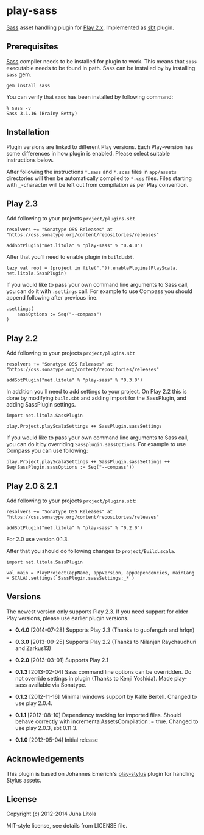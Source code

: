 play-sass
=========

[Sass][sass] asset handling plugin for [Play 2.x][play]. Implemented as [sbt][sbt]
plugin.

Prerequisites
-------------

[Sass][sass] compiler needs to be installed for plugin to work. This means that `sass` executable
needs to be found in path. Sass can be installed by by installing `sass` gem.

	gem install sass

You can verify that `sass` has been installed by following command:

	% sass -v
	Sass 3.1.16 (Brainy Betty)


Installation
------------

Plugin versions are linked to different Play versions. Each Play-version has some differences in how plugin is enabled. Please select suitable instructions below.

After following the instructions `*.sass` and `*.scss` files in `app/assets` 
directories will then be automatically compiled to `*.css` files. Files starting with 
`_`-character will be left out from compilation as per Play convention.


Play 2.3
--------

Add following to your projects `project/plugins.sbt`

	resolvers += "Sonatype OSS Releases" at "https://oss.sonatype.org/content/repositories/releases"

	addSbtPlugin("net.litola" % "play-sass" % "0.4.0")

After that you'll need to enable plugin in `build.sbt`. 

	lazy val root = (project in file(".")).enablePlugins(PlayScala, net.litola.SassPlugin)

If you would like to pass your own command line arguments to Sass call, you can
do it with `.settings` call. For example to use Compass you should append following after previous line.

	.settings(
    	sassOptions := Seq("--compass")
  	)

Play 2.2
--------

Add following to your projects `project/plugins.sbt`

	resolvers += "Sonatype OSS Releases" at "https://oss.sonatype.org/content/repositories/releases"

	addSbtPlugin("net.litola" % "play-sass" % "0.3.0")

In addition you'll need to add settings to your project. On Play 2.2 this is
done by modifying `build.sbt` and adding import for the SassPlugin, and adding
SassPlugin settings.

	import net.litola.SassPlugin

	play.Project.playScalaSettings ++ SassPlugin.sassSettings

If you would like to pass your own command line arguments to Sass call, you can
do it by overriding `Sassplugin.sassOptions`. For example to use Compass you can use
following:

	play.Project.playScalaSettings ++ SassPlugin.sassSettings ++ Seq(SassPlugin.sassOptions := Seq("--compass"))


Play 2.0 & 2.1
--------------

Add following to your projects `project/plugins.sbt`: 

	resolvers += "Sonatype OSS Releases" at "https://oss.sonatype.org/content/repositories/releases"

	addSbtPlugin("net.litola" % "play-sass" % "0.2.0")

For 2.0 use version 0.1.3.

After that you should do following changes to `project/Build.scala`.

	import net.litola.SassPlugin

	val main = PlayProject(appName, appVersion, appDependencies, mainLang = SCALA).settings( SassPlugin.sassSettings:_* )


Versions
--------

The newest version only supports Play 2.3. If you need support for older Play versions, please use earlier plugin versions.

* **0.4.0** [2014-07-28] Supports Play 2.3 (Thanks to guofengzh and hrlqn)

* **0.3.0** [2013-09-25] Supports Play 2.2 (Thanks to Nilanjan Raychaudhuri and
	Zarkus13)
* **0.2.0** [2013-03-01] Supports Play 2.1
* **0.1.3** [2013-02-04] Sass command line options can be overridden. Do not
	override settings in plugin (Thanks to Kenji Yoshida). Made play-sass
	available via Sonatype.
* **0.1.2** [2012-11-16] Minimal windows support by Kalle Bertell. Changed to use
	play 2.0.4.
* **0.1.1** [2012-08-10] Dependency tracking for imported files. Should behave
	correctly with incrementalAssetsCompilation := true. Changed to use play 2.0.3, sbt 0.11.3.
* **0.1.0** [2012-05-04] Initial release

Acknowledgements
----------------

This plugin is based on Johannes Emerich's [play-stylus][play-stylus] plugin for handling 
Stylus assets.

License
-------

Copyright (c) 2012-2014 Juha Litola

MIT-style license, see details from LICENSE file.

[sass]: http://sass-lang.com/
[play]: http://www.playframework.org/
[sbt]: https://github.com/harrah/xsbt
[play-stylus]: https://github.com/knuton/play-stylus

